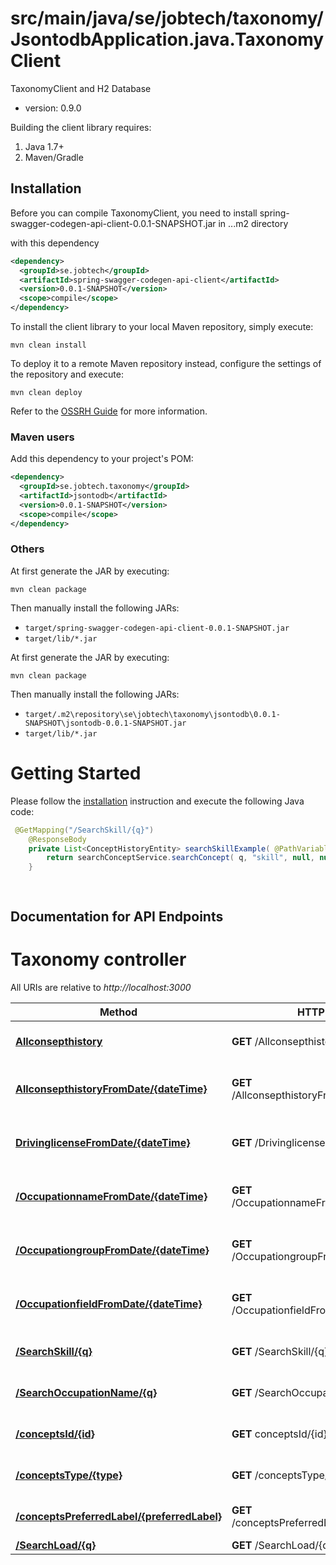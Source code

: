 # src/main/java/se/jobtech/taxonomy/JsontodbApplication.java.TaxonomyClient
TaxonomyClient and H2 Database
- version: 0.9.0
  
Building the client library requires:
1. Java 1.7+
2. Maven/Gradle

## Installation

Before you can compile TaxonomyClient, you need to install spring-swagger-codegen-api-client-0.0.1-SNAPSHOT.jar in ..\.m2 directory

with this dependency


```xml
<dependency>
  <groupId>se.jobtech</groupId>
  <artifactId>spring-swagger-codegen-api-client</artifactId>
  <version>0.0.1-SNAPSHOT</version>
  <scope>compile</scope>
</dependency>
```

To install the  client library to your local Maven repository, simply execute:

```shell
mvn clean install
```

To deploy it to a remote Maven repository instead, configure the settings of the repository and execute:

```shell
mvn clean deploy
```

Refer to the [OSSRH Guide](http://central.sonatype.org/pages/ossrh-guide.html) for more information.

### Maven users

Add this dependency to your project's POM:
```xml
<dependency>
  <groupId>se.jobtech.taxonomy</groupId>
  <artifactId>jsontodb</artifactId>
  <version>0.0.1-SNAPSHOT</version>
  <scope>compile</scope>
</dependency>
```
### Others

At first generate the JAR by executing:

```shell
mvn clean package
```

Then manually install the following JARs:

* `target/spring-swagger-codegen-api-client-0.0.1-SNAPSHOT.jar`
* `target/lib/*.jar`

At first generate the JAR by executing:

```shell
mvn clean package
```

Then manually install the following JARs:

* `target/.m2\repository\se\jobtech\taxonomy\jsontodb\0.0.1-SNAPSHOT\jsontodb-0.0.1-SNAPSHOT.jar`
* `target/lib/*.jar`

# Getting Started

Please follow the [installation](#installation) instruction and execute the following Java code:

```java
 @GetMapping("/SearchSkill/{q}")
    @ResponseBody
    private List<ConceptHistoryEntity> searchSkillExample( @PathVariable String q ) {
        return searchConceptService.searchConcept( q, "skill", null, null );
    }
    
    
```
## Documentation for API Endpoints

# Taxonomy controller

All URIs are relative to *http://localhost:3000*

Method | HTTP request | Description
------------- | ------------- | -------------
[**Allconsepthistory**](TaxonomyController.md#getAllHistorys) | **GET** /Allconsepthistory | Return all ConceptHistoryEntity, and insert data in table,TaxonomyClient\src\main\resources\sql\create-table-consepthistory.
[**AllconsepthistoryFromDate/{dateTime}**](TaxonomyController.md#ChangesConceptService) | **GET** /AllconsepthistoryFromDate/{dateTime} |  Return all history, and insert data in table,TaxonomyClient\src\main\resources\sql\create-table-consepthistory. se the format yyyy-MM-dd HH:mm:ss (i.e. 2017-06-09 14:30:01).
[**DrivinglicenseFromDate/{dateTime}**](TaxonomyController.md#ChangesConceptService) | **GET**  /DrivinglicenseFromDate/{dateTime}| Return Drivinglicense history from dateTime to now, and insert data in table,TaxonomyClient\src\main\resources\sql\create-table-consepthistory. se the format yyyy-MM-dd HH:mm:ss (i.e. 2017-06-09 14:30:01).
[**/OccupationnameFromDate/{dateTime}**](TaxonomyController.md#ChangesConceptService) | **GET** /OccupationnameFromDate/{dateTime}| Return Drivinglicense history from dateTime to now, and insert data in table,TaxonomyClient\src\main\resources\sql\create-table-consepthistory. se the format yyyy-MM-dd HH:mm:ss (i.e. 2017-06-09 14:30:01).
[**/OccupationgroupFromDate/{dateTime}**](TaxonomyController.md#ChangesConceptService) | **GET** /OccupationgroupFromDate/{dateTime}| Return Occupationgroup history from dateTime to now, and insert data in table,TaxonomyClient\src\main\resources\sql\create-table-consepthistory. se the format yyyy-MM-dd HH:mm:ss (i.e. 2017-06-09 14:30:01). 
[**/OccupationfieldFromDate/{dateTime}**](TaxonomyController.md#ChangesConceptService) | **GET** /OccupationfieldFromDate/{dateTime}| Return Occupationfield history from dateTime to now, and insert data in table,TaxonomyClient\src\main\resources\sql\create-table-consepthistory. se the format yyyy-MM-dd HH:mm:ss (i.e. 2017-06-09 14:30:01). 
[**/SearchSkill/{q}**](TaxonomyController.md#SearchConceptService) | **GET** /SearchSkill/{q} | Return Skill(s) concepts by part of string, and insert data in table,TaxonomyClient\src\main\resources\sql\create-table-conseptskill
[**/SearchOccupationName/{q}**](TaxonomyController.md#SearchConceptService) | **GET** /SearchOccupationName/{q} | Return SearchOccupationName(s) concepts by part of string, and insert data in table,TaxonomyClient\src\main\resources\sql\create-table-consepthistory  
[**/conceptsId/{id}**](TaxonomyController.md#ConceptsService) | **GET** conceptsId/{id} | Return concepts with id. and insert data in table,C:\Workspace\TaxonomyClient\src\main\resources\sql\create-table-concepts   
[**/conceptsType/{type}**](TaxonomyController.md#ConceptsService) | **GET** /conceptsType/{type} | Return concepts with type. and insert data in table,C:\Workspace\TaxonomyClient\src\main\resources\sql\create-table-concepts  
[**/conceptsPreferredLabel/{preferredLabel}**](TaxonomyController.md#ConceptsService) | **GET** /conceptsPreferredLabel/{preferredLabel} | Return concepts. and insert data in table,C:\Workspace\TaxonomyClient\src\main\resources\sql\create-table-concepts  
[**/SearchLoad/{q}**](TaxonomyController.md#SearchConceptService) | **GET** /SearchLoad/{q} | run Loadtest 







